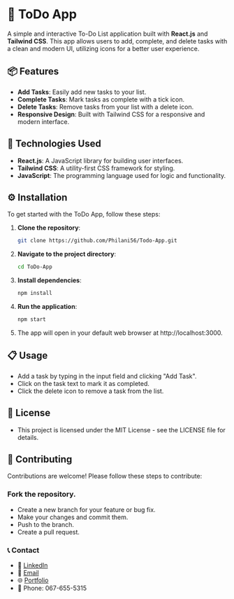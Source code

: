 # 📝 ToDo App

A simple and interactive To-Do List application built with **React.js** and **Tailwind CSS**. This app allows users to add, complete, and delete tasks with a clean and modern UI, utilizing icons for a better user experience.

## 📦 Features

- **Add Tasks**: Easily add new tasks to your list.
- **Complete Tasks**: Mark tasks as complete with a tick icon.
- **Delete Tasks**: Remove tasks from your list with a delete icon.
- **Responsive Design**: Built with Tailwind CSS for a responsive and modern interface.

## 🎨 Technologies Used

- **React.js**: A JavaScript library for building user interfaces.
- **Tailwind CSS**: A utility-first CSS framework for styling.
- **JavaScript**: The programming language used for logic and functionality.

## ⚙️ Installation

To get started with the ToDo App, follow these steps:

1. **Clone the repository**:

   ```bash
   git clone https://github.com/Philani56/Todo-App.git
   ```

2. **Navigate to the project directory**:
   ```bash
   cd ToDo-App
   ```

3. **Install dependencies**:
   ```bash
   npm install
   ```

4. **Run the application**:
   ```bash
   npm start
   ```

5. The app will open in your default web browser at http://localhost:3000.

## 📋 Usage
- Add a task by typing in the input field and clicking "Add Task".
- Click on the task text to mark it as completed.
- Click the delete icon to remove a task from the list.

## 📄 License
- This project is licensed under the MIT License - see the LICENSE file for details.

## 🤝 Contributing
Contributions are welcome! Please follow these steps to contribute:

### Fork the repository.
- Create a new branch for your feature or bug fix.
- Make your changes and commit them.
- Push to the branch.
- Create a pull request.

### 📞 Contact
- 💼 [LinkedIn](https://www.linkedin.com/in/nhlakanipho-philani-khumalo-679726224/)
- 📧 [Email](khuamlophilani580@gmail.com)
- 🌐 [Portfolio](https://nhlakanipho-philani-porfolio.vercel.app/)
- 📱 Phone: 067-655-5315
